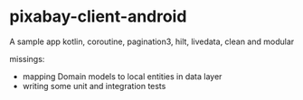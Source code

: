 # pixabay-client-android
A sample app kotlin, coroutine, pagination3, hilt, livedata, clean and modular 


missings:

- mapping Domain models to local entities in data layer
- writing some unit and integration tests
